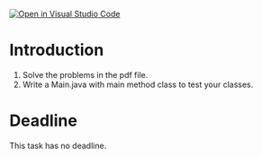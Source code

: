 [![Open in Visual Studio Code](https://classroom.github.com/assets/open-in-vscode-c66648af7eb3fe8bc4f294546bfd86ef473780cde1dea487d3c4ff354943c9ae.svg)](https://classroom.github.com/online_ide?assignment_repo_id=10085601&assignment_repo_type=AssignmentRepo)
# Introduction
1. Solve the problems in the pdf file.
2. Write a Main.java with main method class to test your classes.

# Deadline
This task has no deadline.
